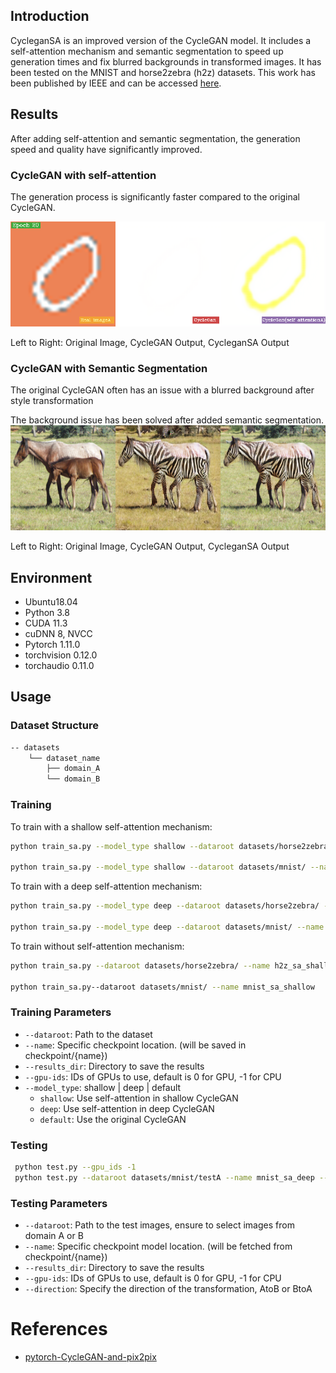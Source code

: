 
## Introduction
CycleganSA is an improved version of the CycleGAN model.
It includes a self-attention mechanism and semantic segmentation to speed up generation times and fix blurred backgrounds in transformed images.
It has been tested on the MNIST and horse2zebra (h2z) datasets.
This work has been published by IEEE and can be accessed [here](https://ieeexplore.ieee.org/document/10361163).


## Results
After adding self-attention and semantic segmentation, the generation speed and quality have significantly improved.

### CycleGAN with self-attention
The generation process is significantly faster compared to the original CycleGAN.

<img src='images/1.png' width='600' title=''>

Left to Right: Original Image, CycleGAN Output, CycleganSA Output


### CycleGAN with Semantic Segmentation

  The original CycleGAN often has an issue with a blurred background after style transformation
  <img src='images/horse2zebra.gif' width='600' title=''>

  The background issue has been solved after added semantic segmentation.
 <img src='images/n02381460_1920_real.png' width='600' title=''>

Left to Right: Original Image, CycleGAN Output, CycleganSA Output


## Environment
- Ubuntu18.04
- Python 3.8
- CUDA 11.3
- cuDNN 8, NVCC
- Pytorch 1.11.0
- torchvision 0.12.0
- torchaudio 0.11.0


## Usage

### Dataset Structure
```bash
-- datasets
    └── dataset_name
        ├── domain_A
        └── domain_B
```

### Training
To train with a shallow self-attention mechanism:

```bash
python train_sa.py --model_type shallow --dataroot datasets/horse2zebra/ --name h2z_sa_shallow

python train_sa.py --model_type shallow --dataroot datasets/mnist/ --name mnist_sa_shallow
```

To train with a deep self-attention mechanism:
```bash
python train_sa.py --model_type deep --dataroot datasets/horse2zebra/ --name h2z_sa_deep --gpu 0

python train_sa.py --model_type deep --dataroot datasets/mnist/ --name h2z_sa_deep
```

To train without self-attention mechanism:
```bash
python train_sa.py --dataroot datasets/horse2zebra/ --name h2z_sa_shallow

python train_sa.py--dataroot datasets/mnist/ --name mnist_sa_shallow
```

### Training Parameters
- `--dataroot`: Path to the dataset
- `--name`: Specific checkpoint location. (will be saved in checkpoint/{name})
- `--results_dir`: Directory to save the results
- `--gpu-ids`: IDs of GPUs to use, default is 0 for GPU, -1 for CPU
- `--model_type`: shallow | deep | default
    - `shallow`: Use self-attention in shallow CycleGAN
    - `deep`: Use self-attention in deep CycleGAN
    - `default`: Use the original CycleGAN


### Testing
```bash
 python test.py --gpu_ids -1
 python test.py --dataroot datasets/mnist/testA --name mnist_sa_deep --results_dir output/mnist/sa_shallow --direction AtoB
```

### Testing Parameters
- `--dataroot`: Path to the test images, ensure to select images from domain A or B
- `--name`: Specific checkpoint model location. (will be fetched from checkpoint/{name})
- `--results_dir`: Directory to save the results
- `--gpu-ids`: IDs of GPUs to use, default is 0 for GPU, -1 for CPU
- `--direction`: Specify the direction of the transformation, AtoB or BtoA



# References
  - [pytorch-CycleGAN-and-pix2pix](https://github.com/junyanz/pytorch-CycleGAN-and-pix2pix)





